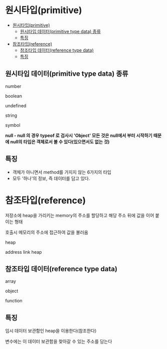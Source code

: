 # 원시타입(primitive)

- [원시타입(primitive)](#원시타입primitive)
	- [원시타입 데이터(primitive type data) 종류](#원시타입-데이터primitive-type-data-종류)
	- [특징](#특징)
- [참조타입(reference)](#참조타입reference)
	- [참조타입 데이터(reference type data)](#참조타입-데이터reference-type-data)
	- [특징](#특징-1)

## 원시타입 데이터(primitive type data) 종류

number

boolean

undefined

string

symbol

**null - null 의 경우 typeof 로 검사시 'Object' 모든 것은 null에서 부터 시작하기 때문에 null의 타입은 객체로서 볼 수 있다(있으면서도 없는 것)**

## 특징

- 객체가 아니면서 method를 가지지 않는 6가지의 타입
- 모두 '하나'의 정보, 즉 데이터를 담고 있다.

# 참조타입(reference)

저장소에 heap을 가리키는  memory의 주소를 할당하고 해당 주소 뒤에 값을 이어 붙이는 형태

호출시 메모리의 주소에 접근하여 값을 불러옴

heap

address link heap

## 참조타입 데이터(reference type data)

array

object

function

## 특징

임시 데이터 보관함인 heap을 이용한다(참조한다)

변수에는 이 데이터 보관함을 찾아갈 수 있는 주소를 담는다